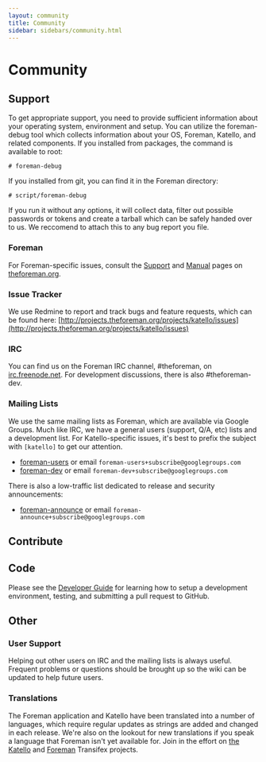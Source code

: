 ```yaml
---
layout: community
title: Community
sidebar: sidebars/community.html
---
```


# Community

## Support

To get appropriate support, you need to provide sufficient information about your operating system, environment and setup. You can utilize the foreman-debug tool which collects information about your OS, Foreman, Katello, and related components. If you installed from packages, the command is available to root:

    # foreman-debug

If you installed from git, you can find it in the Foreman directory:

    # script/foreman-debug

If you run it without any options, it will collect data, filter out possible passwords or tokens and create a tarball which can be safely handed over to us. We reccomend to attach this to any bug report you file.

### Foreman

For Foreman-specific issues, consult the [Support](http://theforeman.org/support.html) and [Manual](http://theforeman.org/manuals/latest/index.html) pages on [theforeman.org](http://theforeman.org).

### Issue Tracker
We use Redmine to report and track bugs and feature requests, which can be found here: [http://projects.theforeman.org/projects/katello/issues](http://projects.theforeman.org/projects/katello/issues)

### IRC
You can find us on the Foreman IRC channel, #theforeman, on [irc.freenode.net](http://webchat.freenode.net/). For development discussions, there is also #theforeman-dev.

### Mailing Lists
We use the same mailing lists as Foreman, which are available via Google Groups. Much like IRC, we have a general users (support, Q/A, etc) lists and a development list.  For Katello-specific issues, it's best to prefix the subject with `[katello]` to get our attention.

* [foreman-users](https://groups.google.com/forum/?fromgroups#!forum/foreman-users) or email `foreman-users+subscribe@googlegroups.com`
* [foreman-dev](https://groups.google.com/forum/?fromgroups#!forum/foreman-dev) or email `foreman-dev+subscribe@googlegroups.com`

There is also a low-traffic list dedicated to release and security announcements:

* [foreman-announce](https://groups.google.com/forum/?fromgroups#!forum/foreman-announce) or email `foreman-announce+subscribe@googlegroups.com`

## Contribute

## Code

Please see the [Developer Guide](/docs/developer_guide/github_workflow.html) for learning how to setup a development environment, testing, and submitting a pull request to GitHub.

## Other

### User Support

Helping out other users on IRC and the mailing lists is always useful. Frequent problems or questions should be brought up so the wiki can be updated to help future users.

### Translations

The Foreman application and Katello have been translated into a number of languages, which require regular updates as strings are added and changed in each release.  We're also on the lookout for new translations if you speak a language that Foreman isn't yet available for.  Join in the effort on [the Katello](https://www.transifex.com/projects/p/katello/) and [Foreman](https://www.transifex.com/projects/p/foreman/) Transifex projects.
